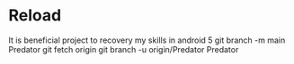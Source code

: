 # Reload
It is beneficial project to recovery my skills in android 5
git branch -m main Predator
git fetch origin
git branch -u origin/Predator Predator